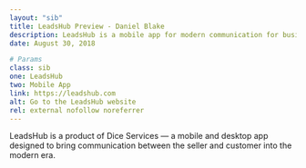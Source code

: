 ```yaml
---
layout: "sib"
title: LeadsHub Preview - Daniel Blake
description: LeadsHub is a mobile app for modern communication for businesses. Website designed and developed by Daniel Blake.
date: August 30, 2018

# Params
class: sib
one: LeadsHub
two: Mobile App
link: https://leadshub.com
alt: Go to the LeadsHub website
rel: external nofollow noreferrer
---
```


LeadsHub is a product of Dice Services &mdash; a mobile and desktop app designed to bring communication between the seller and customer into the modern era.
